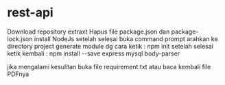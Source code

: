 # rest-api

Download repository
extraxt
Hapus file package.json dan package-lock.json
install NodeJs
setelah selesai buka command prompt
arahkan ke directory project
generate module dg cara ketik : npm init
setelah selesai ketik kembali : npm install --save express mysql body-parser

jika mengalami kesulitan buka file requirement.txt atau baca kembali file PDFnya
